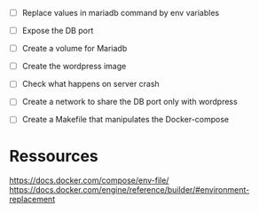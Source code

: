 - [ ] Replace values in mariadb command by env variables
- [ ] Expose the DB port
- [ ] Create a volume for Mariadb
- [ ] Create the wordpress image
- [ ] Check what happens on server crash
- [ ] Create a network to share the DB port only with wordpress
- [ ] Create a Makefile that manipulates the Docker-compose


# Ressources
https://docs.docker.com/compose/env-file/
https://docs.docker.com/engine/reference/builder/#environment-replacement
